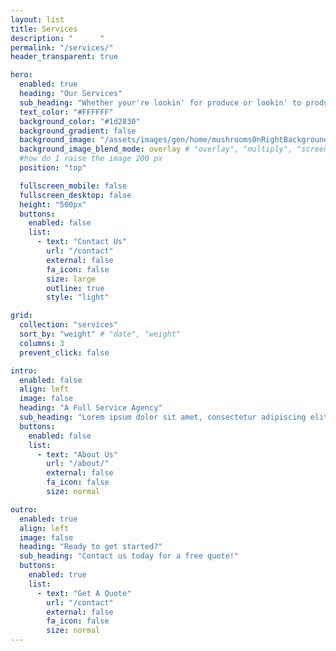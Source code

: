 ```yaml
---
layout: list
title: Services
description: "      "
permalink: "/services/"
header_transparent: true

hero:
  enabled: true
  heading: "Our Services"
  sub_heading: "Whether your're lookin' for produce or lookin' to produce, we've got you covered"
  text_color: "#FFFFFF"
  background_color: "#1d2830"
  background_gradient: false
  background_image: "/assets/images/gen/home/mushroomsOnRightBackground.webp"
  background_image_blend_mode: overlay # "overlay", "multiply", "screen"
  #how do I raise the image 200 px
  position: "top"

  fullscreen_mobile: false
  fullscreen_desktop: false
  height: "500px"
  buttons:
    enabled: false
    list:
      - text: "Contact Us"
        url: "/contact"
        external: false
        fa_icon: false
        size: large
        outline: true
        style: "light"

grid:
  collection: "services"
  sort_by: "weight" # "date", "weight"
  columns: 3
  prevent_click: false

intro:
  enabled: false
  align: left
  image: false
  heading: "A Full Service Agency"
  sub_heading: "Lorem ipsum dolor sit amet, consectetur adipiscing elit. Ut eget sapien in elit semper accumsan. Pellentesque accumsan ut tortor eu varius. Sed id tincidunt massa, ut egestas orci."
  buttons:
    enabled: false
    list:
      - text: "About Us"
        url: "/about/"
        external: false
        fa_icon: false
        size: normal

outro:
  enabled: true
  align: left
  image: false
  heading: "Ready to get started?"
  sub_heading: "Contact us today for a free quote!"
  buttons:
    enabled: true
    list:
      - text: "Get A Quote"
        url: "/contact"
        external: false
        fa_icon: false
        size: normal
---
```

